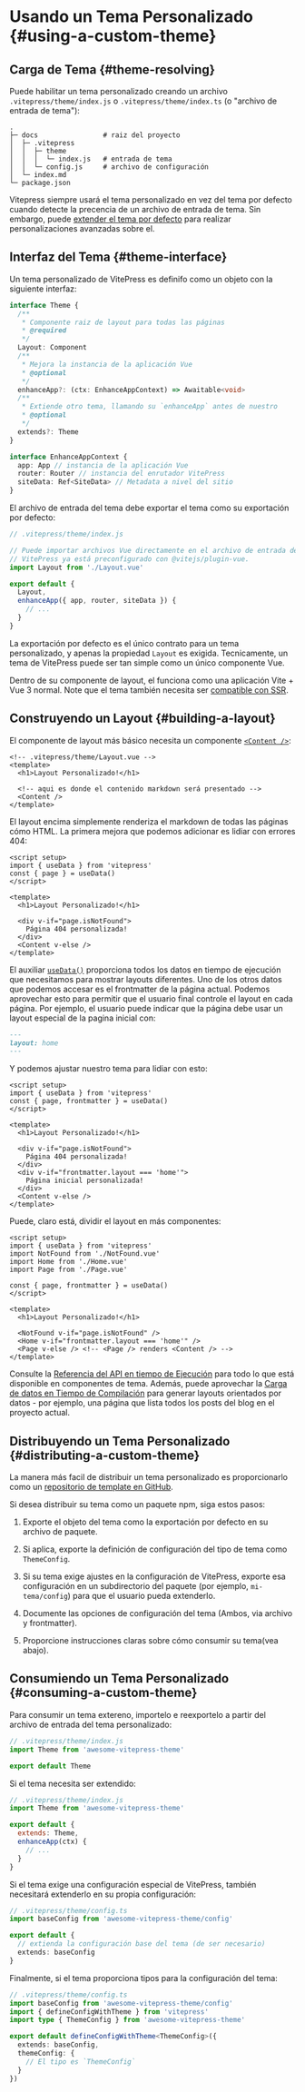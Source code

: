 # Usando un Tema Personalizado {#using-a-custom-theme}

## Carga de Tema {#theme-resolving}

Puede habilitar un tema personalizado creando un archivo `.vitepress/theme/index.js` o `.vitepress/theme/index.ts` (o "archivo de entrada de tema"):

```
.
├─ docs                # raiz del proyecto
│  ├─ .vitepress
│  │  ├─ theme
│  │  │  └─ index.js   # entrada de tema
│  │  └─ config.js     # archivo de configuración
│  └─ index.md
└─ package.json
```

Vitepress siempre usará el tema personalizado en vez del tema por defecto cuando detecte la precencia de un archivo de entrada de tema. Sin embargo, puede [extender el tema por defecto](./extending-default-theme) para realizar personalizaciones avanzadas sobre el.

## Interfaz del Tema {#theme-interface}

Un tema personalizado de VitePress es definifo como un objeto con la siguiente interfaz:

```ts
interface Theme {
  /**
   * Componente raiz de layout para todas las páginas
   * @required
   */
  Layout: Component
  /**
   * Mejora la instancia de la aplicación Vue
   * @optional
   */
  enhanceApp?: (ctx: EnhanceAppContext) => Awaitable<void>
  /**
   * Extiende otro tema, llamando su `enhanceApp` antes de nuestro
   * @optional
   */
  extends?: Theme
}

interface EnhanceAppContext {
  app: App // instancia de la aplicación Vue
  router: Router // instancia del enrutador VitePress
  siteData: Ref<SiteData> // Metadata a nivel del sitio
}
```

El archivo de entrada del tema debe exportar el tema como su exportación por defecto:

```js
// .vitepress/theme/index.js

// Puede importar archivos Vue directamente en el archivo de entrada del tema
// VitePress ya está preconfigurado con @vitejs/plugin-vue.
import Layout from './Layout.vue'

export default {
  Layout,
  enhanceApp({ app, router, siteData }) {
    // ...
  }
}
```

La exportación por defecto es el único contrato para un tema personalizado, y apenas la propiedad `Layout` es exigida. Tecnicamente, un tema de VitePress puede ser tan simple como un único componente Vue.

Dentro de su componente de layout, el funciona como una aplicación Vite + Vue 3 normal. Note que el tema también necesita ser [compatible con SSR](./ssr-compat).

## Construyendo un Layout {#building-a-layout}

El componente de layout más básico necesita un componente [`<Content />`](../reference/runtime-api#content):

```vue
<!-- .vitepress/theme/Layout.vue -->
<template>
  <h1>Layout Personalizado!</h1>

  <!-- aqui es donde el contenido markdown será presentado -->
  <Content />
</template>
```

El layout encima simplemente renderiza el markdown de todas las páginas cómo HTML. La primera mejora que podemos adicionar es lidiar con errores 404:

```vue{1-4,9-12}
<script setup>
import { useData } from 'vitepress'
const { page } = useData()
</script>

<template>
  <h1>Layout Personalizado!</h1>

  <div v-if="page.isNotFound">
    Página 404 personalizada!
  </div>
  <Content v-else />
</template>
```

El auxiliar [`useData()`](../reference/runtime-api#usedata) proporciona todos los datos en tiempo de ejecución que necesitamos para mostrar layouts diferentes. Uno de los otros datos que podemos accesar es el frontmatter de la página actual. Podemos aprovechar esto para permitir que el usuario final controle el layout en cada página. Por ejemplo, el usuario puede indicar que la página debe usar un layout especial de la pagina inicial con:

```md
---
layout: home
---
```

Y podemos ajustar nuestro tema para lidiar con esto:

```vue{3,12-14}
<script setup>
import { useData } from 'vitepress'
const { page, frontmatter } = useData()
</script>

<template>
  <h1>Layout Personalizado!</h1>

  <div v-if="page.isNotFound">
    Página 404 personalizada!
  </div>
  <div v-if="frontmatter.layout === 'home'">
    Página inicial personalizada!
  </div>
  <Content v-else />
</template>
```

Puede, claro está, dividir el layout en más componentes:

```vue{3-5,12-15}
<script setup>
import { useData } from 'vitepress'
import NotFound from './NotFound.vue'
import Home from './Home.vue'
import Page from './Page.vue'

const { page, frontmatter } = useData()
</script>

<template>
  <h1>Layout Personalizado!</h1>

  <NotFound v-if="page.isNotFound" />
  <Home v-if="frontmatter.layout === 'home'" />
  <Page v-else /> <!-- <Page /> renders <Content /> -->
</template>
```

Consulte la [Referencia del API en tiempo de Ejecución](../reference/runtime-api) para todo lo que está disponible en componentes de tema. Además, puede aprovechar la [Carga de datos en Tiempo de Compilación](./data-loading) para generar layouts orientados por datos - por ejemplo, una página que lista todos los posts del blog en el proyecto actual.

## Distribuyendo un Tema Personalizado {#distributing-a-custom-theme}

La manera más facil de distribuir un tema personalizado es proporcionarlo como un [repositorio de template en GitHub](https://docs.github.com/en/repositories/creating-and-managing-repositories/creating-a-template-repository).

Si desea distribuir su tema como un paquete npm, siga estos pasos:

1. Exporte el objeto del tema como la exportación por defecto en su archivo de paquete.

2. Si aplica, exporte la definición de configuración del tipo de tema como `ThemeConfig`.

3. Si su tema exige ajustes en la configuración de VitePress, exporte esa configuración en un subdirectorio del paquete (por ejemplo, `mi-tema/config`) para que el usuario pueda extenderlo.

4. Documente las opciones de configuración del tema (Ambos, via archivo y frontmatter).

5. Proporcione instrucciones claras sobre cómo consumir su tema(vea abajo).

## Consumiendo un Tema Personalizado {#consuming-a-custom-theme}

Para consumir un tema extereno, importelo e reexportelo a partir del archivo de entrada del tema personalizado:

```js
// .vitepress/theme/index.js
import Theme from 'awesome-vitepress-theme'

export default Theme
```

Si el tema necesita ser extendido:

```js
// .vitepress/theme/index.js
import Theme from 'awesome-vitepress-theme'

export default {
  extends: Theme,
  enhanceApp(ctx) {
    // ...
  }
}
```

Si el tema exige una configuración especial de VitePress, también necesitará extenderlo en su propia configuración:

```ts
// .vitepress/theme/config.ts
import baseConfig from 'awesome-vitepress-theme/config'

export default {
  // extienda la configuración base del tema (de ser necesario)
  extends: baseConfig
}
```

Finalmente, si el tema proporciona tipos para la configuración del tema:

```ts
// .vitepress/theme/config.ts
import baseConfig from 'awesome-vitepress-theme/config'
import { defineConfigWithTheme } from 'vitepress'
import type { ThemeConfig } from 'awesome-vitepress-theme'

export default defineConfigWithTheme<ThemeConfig>({
  extends: baseConfig,
  themeConfig: {
    // El tipo es `ThemeConfig`
  }
})
```
